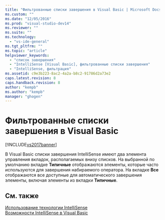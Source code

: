 ```yaml
---
title: "Фильтрованные списки завершения в Visual Basic | Microsoft Docs"
ms.custom: ""
ms.date: "12/05/2016"
ms.prod: "visual-studio-dev14"
ms.reviewer: ""
ms.suite: ""
ms.technology: 
  - "vs-ide-general"
ms.tgt_pltfrm: ""
ms.topic: "article"
helpviewer_keywords: 
  - "список завершения"
  - "IntelliSense [Visual Basic], фильтрованные списки завершения"
  - "IntelliSense, фильтрация"
ms.assetid: c9e3b223-8ac2-4a2a-b8c2-91786d2a73e2
caps.latest.revision: 8
caps.handback.revision: 8
author: "kempb"
ms.author: "kempb"
manager: "ghogen"
---
```

# Фильтрованные списки завершения в Visual Basic
[!INCLUDE[vs2017banner](../code-quality/includes/vs2017banner.md)]

В Visual Basic списки завершения IntelliSense имеют два элемента управления вкладок, располагаемых внизу списков.  На выбранной по умолчанию вкладке **Типичные** отображаются элементы, которые часто используются для завершения набираемого оператора.  На вкладке **Все** отображаются все доступные для автоматического завершения элементы, включая элементы из вкладки **Типичные**.  
  
## См. также  
 [Использование технологии IntelliSense](../ide/using-intellisense.md)   
 [Возможности IntelliSense в Visual Basic](../ide/visual-basic-specific-intellisense.md)